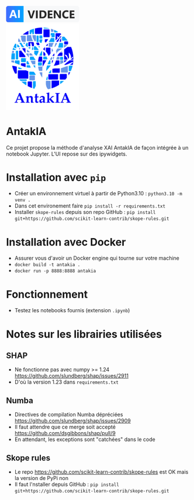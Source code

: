 <img src="assets/logo_ai-vidence.png" width="200">
<br>
<img src="assets/logo_antakia.png" width="200">

# AntakIA

Ce projet propose la méthode d'analyse XAI AntakIA de façon intégrée à un notebook Jupyter.
L'UI repose sur des ipywidgets.

# Installation avec `pip`

- Créer un environnement virtuel à partir de Python3.10 : `python3.10 -m venv .`
- Dans cet environement faire `pip install -r requirements.txt`
- Installer `skope-rules` depuis son repo GitHub : `pip install git+https://github.com/scikit-learn-contrib/skope-rules.git`

# Installation avec Docker

- Assurer vous d'avoir un Docker engine qui tourne sur votre machine
- `docker build -t antakia .`
- `docker run -p 8888:8888 antakia`

# Fonctionnement

- Testez les notebooks fournis (extension `.ipynb`)

# Notes sur les librairies utilisées

## SHAP

- Ne fonctionne pas avec numpy >= 1.24 https://github.com/slundberg/shap/issues/2911
- D'où la version 1.23 dans `requirements.txt`

## Numba

- Directives de compilation Numba dépréciées https://github.com/slundberg/shap/issues/2909
- Il faut attendre que ce merge soit accepté https://github.com/dsgibbons/shap/pull/9
- En attendant, les exceptions sont "catchées" dans le code

## Skope rules

- Le repo https://github.com/scikit-learn-contrib/skope-rules est OK mais la version de PyPi non
- Il faut l'nstaller depuis GitHub : `pip install git+https://github.com/scikit-learn-contrib/skope-rules.git`
